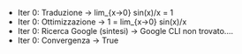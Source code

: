- Iter 0: Traduzione -> lim_{x->0} sin(x)/x = 1
- Iter 0: Ottimizzazione -> 1 = lim_{x->0} sin(x)/x
- Iter 0: Ricerca Google (sintesi) -> Google CLI non trovato....
- Iter 0: Convergenza -> True
